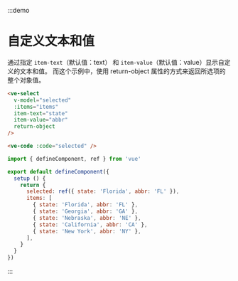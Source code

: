 :::demo

# 自定义文本和值

通过指定 `item-text`（默认值：text） 和 `item-value`（默认值：value）显示自定义的文本和值。 而这个示例中，使用 return-object 属性的方式来返回所选项的整个对象值。

```html
<ve-select 
  v-model="selected" 
  :items="items"
  item-text="state"
  item-value="abbr"
  return-object
/>

<ve-code :code="selected" />
```

```js
import { defineComponent, ref } from 'vue'

export default defineComponent({
  setup () {
    return {
      selected: ref({ state: 'Florida', abbr: 'FL' }),
      items: [
        { state: 'Florida', abbr: 'FL' },
        { state: 'Georgia', abbr: 'GA' },
        { state: 'Nebraska', abbr: 'NE' },
        { state: 'California', abbr: 'CA' },
        { state: 'New York', abbr: 'NY' },
      ],
    }
  }
})
```

:::